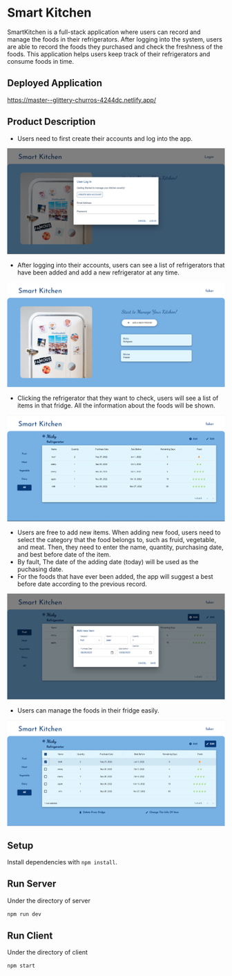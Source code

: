 # Smart Kitchen

SmartKitchen is a full-stack application where users can record and manage the foods in their refrigerators. After logging into the system, users are able to record the foods they purchased and check the freshness of the foods. This application helps users keep track of their refrigerators and consume foods in time. 

## Deployed Application

https://master--glittery-churros-4244dc.netlify.app/

## Product Description
- Users need to first create their accounts and log into the app.

!["Screenshot of login"](https://github.com/lalalalyt/SmartKitchen/blob/main/client/public/screenshots/login.png?raw=true)


- After logging into their accounts, users can see a list of refrigerators that have been added and add a new refrigerator at any time.

!["Screenshot of homepage"](https://github.com/lalalalyt/SmartKitchen/blob/main/client/public/screenshots/homePage.png?raw=true)

- Clicking the refrigerator that they want to check, users will see a list of items in that fridge. All the information about the foods will be shown. 

!["Screenshot of tableView"](https://github.com/lalalalyt/SmartKitchen/blob/main/client/public/screenshots/tableView.png?raw=true)

- Users are free to add new items. When adding new food, users need to select the category that the food belongs to, such as fruid, vegetable, and meat. Then, they need to enter the name, quantity, purchasing date, and best before date of the item.
- By fault, The date of the adding date (today) will be used as the puchasing date. 
- For the foods that have ever been added, the app will suggest a best before date according to the previous record.

!["Screenshot of addFood"](https://github.com/lalalalyt/SmartKitchen/blob/main/client/public/screenshots/addFood.png?raw=true)

- Users can manage the foods in their fridge easily. 

!["Screenshot of editTable"](https://github.com/lalalalyt/SmartKitchen/blob/main/client/public/screenshots/editTable.png?raw=true)


## Setup

Install dependencies with `npm install`.


## Run Server

Under the directory of server

```sh
npm run dev
```

## Run Client

Under the directory of client
```sh
npm start
```
